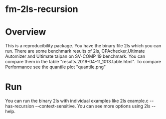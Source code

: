 # fm-2ls-recursion
Overview
========

This is a reproducibility package. You have the binary file 2ls which you can run. There are some benchmark results of 2ls, CPAchecker,Ultimate Automizer and Ultimate taipan on SV-COMP 19 benchmark. You can compare them in the table  	"results.2019-04-11_1013.table.html". To compare Performance see the quantile plot "quantile.png"

Run
===

You can run the binary 2ls with individual examples like 2ls example.c --has-recursion --context-sensitive. You can see more options using 2ls --help.
